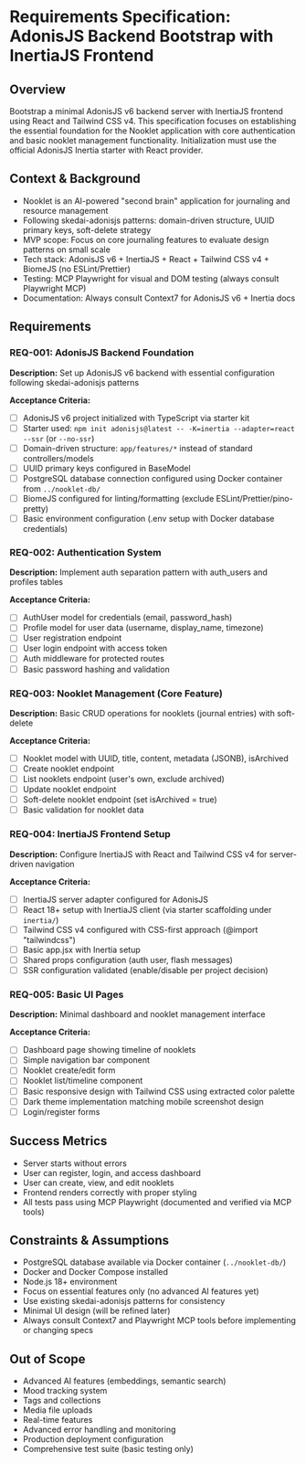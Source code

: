 # Requirements Specification: AdonisJS Backend Bootstrap with InertiaJS Frontend

## Overview
Bootstrap a minimal AdonisJS v6 backend server with InertiaJS frontend using React and Tailwind CSS v4. This specification focuses on establishing the essential foundation for the Nooklet application with core authentication and basic nooklet management functionality.
Initialization must use the official AdonisJS Inertia starter with React provider.

## Context & Background

- Nooklet is an AI-powered "second brain" application for journaling and resource management
- Following skedai-adonisjs patterns: domain-driven structure, UUID primary keys, soft-delete strategy
- MVP scope: Focus on core journaling features to evaluate design patterns on small scale
- Tech stack: AdonisJS v6 + InertiaJS + React + Tailwind CSS v4 + BiomeJS (no ESLint/Prettier)
- Testing: MCP Playwright for visual and DOM testing (always consult Playwright MCP)
- Documentation: Always consult Context7 for AdonisJS v6 + Inertia docs

## Requirements

### REQ-001: AdonisJS Backend Foundation
**Description:** Set up AdonisJS v6 backend with essential configuration following skedai-adonisjs patterns

**Acceptance Criteria:**

- [ ] AdonisJS v6 project initialized with TypeScript via starter kit
- [ ] Starter used: `npm init adonisjs@latest -- -K=inertia --adapter=react --ssr` (or `--no-ssr`)
- [ ] Domain-driven structure: `app/features/*` instead of standard controllers/models
- [ ] UUID primary keys configured in BaseModel
- [ ] PostgreSQL database connection configured using Docker container from `../nooklet-db/`
- [ ] BiomeJS configured for linting/formatting (exclude ESLint/Prettier/pino-pretty)
- [ ] Basic environment configuration (.env setup with Docker database credentials)

### REQ-002: Authentication System
**Description:** Implement auth separation pattern with auth_users and profiles tables

**Acceptance Criteria:**

- [ ] AuthUser model for credentials (email, password_hash)
- [ ] Profile model for user data (username, display_name, timezone)
- [ ] User registration endpoint
- [ ] User login endpoint with access token
- [ ] Auth middleware for protected routes
- [ ] Basic password hashing and validation

### REQ-003: Nooklet Management (Core Feature)
**Description:** Basic CRUD operations for nooklets (journal entries) with soft-delete

**Acceptance Criteria:**

- [ ] Nooklet model with UUID, title, content, metadata (JSONB), isArchived
- [ ] Create nooklet endpoint
- [ ] List nooklets endpoint (user's own, exclude archived)
- [ ] Update nooklet endpoint
- [ ] Soft-delete nooklet endpoint (set isArchived = true)
- [ ] Basic validation for nooklet data

### REQ-004: InertiaJS Frontend Setup
**Description:** Configure InertiaJS with React and Tailwind CSS v4 for server-driven navigation

**Acceptance Criteria:**

- [ ] InertiaJS server adapter configured for AdonisJS
- [ ] React 18+ setup with InertiaJS client (via starter scaffolding under `inertia/`)
- [ ] Tailwind CSS v4 configured with CSS-first approach (@import "tailwindcss")
- [ ] Basic app.jsx with Inertia setup
- [ ] Shared props configuration (auth user, flash messages)
- [ ] SSR configuration validated (enable/disable per project decision)

### REQ-005: Basic UI Pages
**Description:** Minimal dashboard and nooklet management interface

**Acceptance Criteria:**

- [ ] Dashboard page showing timeline of nooklets
- [ ] Simple navigation bar component
- [ ] Nooklet create/edit form
- [ ] Nooklet list/timeline component
- [ ] Basic responsive design with Tailwind CSS using extracted color palette
- [ ] Dark theme implementation matching mobile screenshot design
- [ ] Login/register forms

## Success Metrics

- Server starts without errors
- User can register, login, and access dashboard
- User can create, view, and edit nooklets
- Frontend renders correctly with proper styling
- All tests pass using MCP Playwright (documented and verified via MCP tools)

## Constraints & Assumptions

- PostgreSQL database available via Docker container (`../nooklet-db/`)
- Docker and Docker Compose installed
- Node.js 18+ environment
- Focus on essential features only (no advanced AI features yet)
- Use existing skedai-adonisjs patterns for consistency
- Minimal UI design (will be refined later)
- Always consult Context7 and Playwright MCP tools before implementing or changing specs

## Out of Scope

- Advanced AI features (embeddings, semantic search)
- Mood tracking system
- Tags and collections
- Media file uploads
- Real-time features
- Advanced error handling and monitoring
- Production deployment configuration
- Comprehensive test suite (basic testing only)
